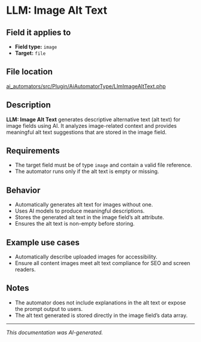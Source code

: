 # LLM: Image Alt Text

## Field it applies to

- **Field type:** `image`
- **Target:** `file`

## File location

[ai_automators/src/Plugin/AiAutomatorType/LlmImageAltText.php](https://git.drupalcode.org/project/ai/-/blob/1.2.x/modules/ai_automators/src/Plugin/AiAutomatorType/LlmImageAltText.php?ref_type=heads)

## Description

**LLM: Image Alt Text** generates descriptive alternative text (alt text) for image fields using AI.
It analyzes image-related context and provides meaningful alt text suggestions that are stored in the image field.

## Requirements

- The target field must be of type `image` and contain a valid file reference.
- The automator runs only if the alt text is empty or missing.

## Behavior

- Automatically generates alt text for images without one.
- Uses AI models to produce meaningful descriptions.
- Stores the generated alt text in the image field’s alt attribute.
- Ensures the alt text is non-empty before storing.

## Example use cases

- Automatically describe uploaded images for accessibility.
- Ensure all content images meet alt text compliance for SEO and screen readers.

## Notes

- The automator does not include explanations in the alt text or expose the prompt output to users.
- The alt text generated is stored directly in the image field’s data array.

---

*This documentation was AI-generated.*
